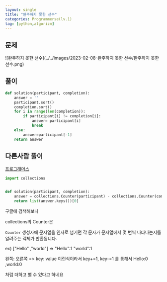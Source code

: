 ```yaml
---
layout: single
title: "완주하지 못한 선수"
categories: Programmerse(lv.1)
tag: [python,algorizm]
---
```


## 문제

![완주하지 못한 선수](../../images/2023-02-08-완주하지 못한 선수/완주하지 못한 선수.png)

## 풀이

```python
def solution(participant, completion):
    answer = ''
    participant.sort()
    completion.sort()
    for i in range(len(completion)):
        if participant[i] != completion[i]:
            answer= participant[i]
            break
    else:
        answer=participant[-1]        
    return answer
```





## 다른사람 풀이

<a  href="https://school.programmers.co.kr/learn/courses/30/lessons/42576/solution_groups?language=python3">프로그래머스</a>

```python
import collections


def solution(participant, completion):
    answer = collections.Counter(participant) - collections.Counter(completion)
    return list(answer.keys())[0]
```

구글에 검색해보니

collections의 Counter은

`Counter` 생성자에 문자열을 인자로 넘기면 각 문자가 문자열에서 몇 번씩 나타나는지를 알려주는 객체가 반환됩니다.

ex) ["Hello" ,"world"] => "Hello":1 "world":1

왼쪽: 오른쪽 => key: value  이런식이라서 key+=1, key-=1 를 통해서 Hello:0 ,world:0

처럼 더하고 뺄 수 있다고 하네요
